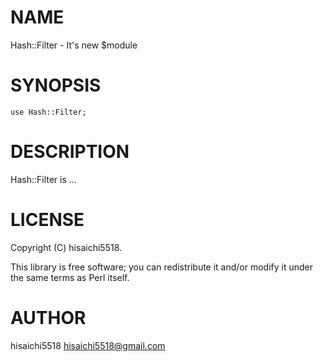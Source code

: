 # NAME

Hash::Filter - It's new $module

# SYNOPSIS

    use Hash::Filter;

# DESCRIPTION

Hash::Filter is ...

# LICENSE

Copyright (C) hisaichi5518.

This library is free software; you can redistribute it and/or modify
it under the same terms as Perl itself.

# AUTHOR

hisaichi5518 <hisaichi5518@gmail.com>
